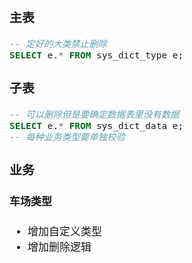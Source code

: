 <span  style="font-family: Simsun,serif; font-size: 17px; ">

### 主表

~~~sql
-- 定好的大类禁止删除
SELECT e.* FROM sys_dict_type e;
~~~

### 子表

~~~sql
-- 可以删除但是要确定数据表里没有数据
SELECT e.* FROM sys_dict_data e;
-- 每种业务类型要单独校验
~~~

### 业务

#### 车场类型

- 增加自定义类型
- 增加删除逻辑

</span>